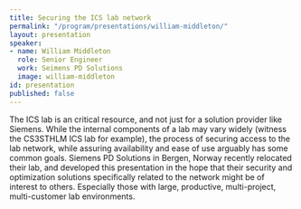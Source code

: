```yaml
---
title: Securing the ICS lab network
permalink: "/program/presentations/william-middleton/"
layout: presentation
speaker:
- name: William Middleton
  role: Senior Engineer
  work: Seimens PD Solutions
  image: william-middleton
id: presentation
published: false
---
```


The ICS lab is an critical resource, and not just for a solution provider like Siemens.  While the internal components of a lab may vary widely (witness the CS3STHLM ICS lab for example), the process of securing access to the lab network, while assuring availability and ease of use arguably has some common goals. Siemens PD Solutions in Bergen, Norway recently relocated their lab, and developed this presentation in the hope that their security and optimization solutions specifically related to the network might be of interest to others. Especially those with large, productive, multi-project, multi-customer lab environments.